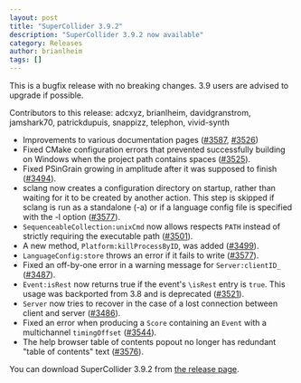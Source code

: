 ```yaml
---
layout: post
title: "SuperCollider 3.9.2"
description: "SuperCollider 3.9.2 now available"
category: Releases
author: brianlheim
tags: []
---
```


This is a bugfix release with no breaking changes. 3.9 users are advised to upgrade if possible.

Contributors to this release: adcxyz, brianlheim, davidgranstrom, jamshark70, patrickdupuis, snappizz, telephon, vivid-synth

- Improvements to various documentation pages ([#3587](https://github.com/supercollider/supercollider/pull/3587), [#3526](https://github.com/supercollider/supercollider/pull/3526))
- Fixed CMake configuration errors that prevented successfully building on Windows when the project path contains spaces ([#3525](https://github.com/supercollider/supercollider/pull/3525)).
- Fixed PSinGrain growing in amplitude after it was supposed to finish ([#3494](https://github.com/supercollider/supercollider/pull/3494)).
- sclang now creates a configuration directory on startup, rather than waiting for it to be created by another action. This step is skipped if sclang is run as a standalone (-a) or if a language config file is specified with the -l option ([#3577](https://github.com/supercollider/supercollider/pull/3577)).
- `SequenceableCollection:unixCmd` now allows respects `PATH` instead of strictly requiring the executable path ([#3501](https://github.com/supercollider/supercollider/pull/3501)).
- A new method, `Platform:killProcessByID`, was added ([#3499](https://github.com/supercollider/supercollider/pull/3499)).
- `LanguageConfig:store` throws an error if it fails to write ([#3577](https://github.com/supercollider/supercollider/pull/3577)).
- Fixed an off-by-one error in a warning message for `Server:clientID_` ([#3487](https://github.com/supercollider/supercollider/pull/3487)).
- `Event:isRest` now returns true if the event's `\isRest` entry is `true`. This usage was backported from 3.8 and is deprecated ([#3521](https://github.com/supercollider/supercollider/pull/3521)).
- `Server` now tries to recover in the case of a lost connection between client and server ([#3486](https://github.com/supercollider/supercollider/pull/3486)).
- Fixed an error when producing a `Score` containing an `Event` with a multichannel `timingOffset` ([#3544](https://github.com/supercollider/supercollider/pull/3544)).
- The help browser table of contents popout no longer has redundant "table of contents" text ([#3576](https://github.com/supercollider/supercollider/pull/3576)).

You can download SuperCollider 3.9.2 from [the release page](https://github.com/supercollider/supercollider/releases/tag/Version-3.9.2).

